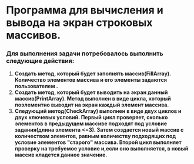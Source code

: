 # Программа для вычисления и вывода на экран строковых массивов.

### Для выполнения задачи потребовалось выполнить следующие действия:

1. **Создать метод, который будет заполнять массив(FillArray). Количество элементов массива и его элементы задаются пользователем .**
2. **Создать метод, который будет выводить на экран данный массив(PrintArray). Метод выполнен в виде цикла, который поэлементно выводит на экран каждый элемент массива.**
3. **Следующий метод(CheckArray) выполнен в виде двух циклов и двух ключевых условий. Первый цикл проверяет, сколько элементов в предыдущем массиве подходят под условие задания(длина элемента <=3). Затем создается новый массив с количеством элемнтов, равным количеству подходящих под условие элементов "старого" массива. Второй цикл выполняет проверку на требуемое условие и,если оно выполняется, в новый массив кладется данное значение.**

